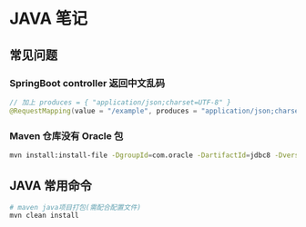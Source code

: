 # JAVA 笔记

## 常见问题

### SpringBoot controller 返回中文乱码

```java
// 加上 produces = { "application/json;charset=UTF-8" }
@RequestMapping(value = "/example", produces = "application/json;charset=UTF-8")
```

### Maven 仓库没有 Oracle 包

```bash
mvn install:install-file -DgroupId=com.oracle -DartifactId=jdbc8 -Dversion=12.2.0.1 -Dpackaging=jar -Dfile=/...路径/jar/jdbc8-12.2.0.1.jar
```

## JAVA 常用命令

```bash
# maven java项目打包(需配合配置文件)
mvn clean install
```
